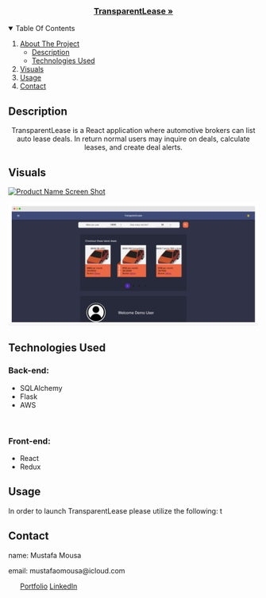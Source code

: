 <p align="center">
<h3 align="center"><a href="https://transparentlease.herokuapp.com/">TransparentLease »</a></h3>
</p>

<details open="open">
 <summary>Table Of Contents</summary>
 <ol>
  <li>
   <a href="#test">About The Project</a>
   <ul>
    <li><a href="#description">Description</a></li>
    <li><a href="#technologies-used">Technologies Used</a></li>
   </ul>
  </li>
  <li><a href="#visuals">Visuals</a></li>
  <li><a href="#usage">Usage</a></li>
  <li><a href="#contact">Contact</a></li>
 </ol>
</details>
     
## Description

<p align="center">TransparentLease is a React application where automotive brokers can list auto lease deals. In return normal users may inquire on deals, calculate leases, and create deal alerts. </p>

## Visuals

[![Product Name Screen Shot][login-screenshot]](https://transparentlease.herokuapp.com/)

[![Product Name Screen Shot][home-page-screenshot]](https://transparentlease.herokuapp.com/)

## Technologies Used

<p>
 <h3>Back-end:</h3>
 <ul>
 <li>SQLAlchemy</li>
 <li>Flask</li>
 <li>AWS</li>
 </ul>
 <br/>
 <h3>Front-end:</h3>
 <ul>
 <li>React</li>
 <li>Redux</li>
 </ul>
</p>

## Usage
In order to launch TransparentLease please utilize the following:
t

## Contact

<p>name: Mustafa Mousa</p>
<p>email: mustafaomousa@icloud.com</p>
<ul>
 <a href="http://mustafaomousa.github.io/">Portfolio</a>
 <a href="https://www.linkedin.com/in/mustafa-mousa-8b8053157/">LinkedIn</a>
</ul>




[login-screenshot]: images/login-screenshot.png
[home-page-screenshot]: images/home-page-screenshot.png
